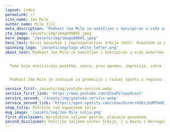 ```yaml
---
layout: index
permalink: //
site_name: Jao Mile
author_name: Mile Ilić
meta_description: 'Podkast Jao Mile je osmišljen i koncipiran u vidu autorske emisije koja se bavi pitanjima profesionalne košarkaške karijere iz ugla afirmisanih košarkaša, trenera, sportskih agenata.'
cta_image: /assets/img/image00002.jpeg
hero_image: "/assets/img/image00001.jpeg"
hero_text: Bivši kosarkaš i reprezentativac Srbije (SCG). Košarkom se profesionalno bavio 18 godina i za to vreme nastupao za FMP, Crvenu zvezdu, NJ Nets (NBA) i mnoge druge klubove u Evropi i na Bliskom istoku.
spinning_logo: '/assets/img/logo_white_letter.png'
about_text: Podkast Jao Mile je osmišljen i koncipiran u vidu autorske emisije koja se bavi pitanjima profesionalne košarkaške karijere iz ugla afirmisanih košarkaša, trenera, sportskih agenata.


  Teme koje analiziraju početke, uzore, prvu opremu, impresije, zatim izazove profesionalne karijere, ali se bavi i pitanjima vezanim za život posle karijere sa kojima se profesionalni sportista susreće. 

  
  Podkast Jao Mile je značajan za promociju i razvoj sporta u regionu i predstavlja koristan i sveobuhvatan prikaz zdravog načina života koji se prikazuje široj društvenoj zajednici.

service_first: /assets/img/youtube-service.webp
service_first_link: 'https://www.youtube.com/@JaoMilepodcast'
service_second: '/assets/img/youtube-service.webp'
service_second_link: 'https://open.spotify.com/show/0vrmrrkOEvjhUMTUeQl6Xx'
shop_title: Podržite rad kupovinom šolje
mug_image: '/assets/img/Jao Mile solja.png'
first_disclaimer: Narudzbine saljemo poštom, placanje pouzećem.
second_disclaimer: Pošiljke šaljemo unutar Srbije, i u Bosnu i Hercegovinu.
---
```

